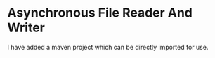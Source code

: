 # Asynchronous File Reader And Writer

I have added a maven project which can be directly imported for use.

